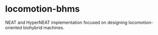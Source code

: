 # locomotion-bhms
NEAT and HyperNEAT implementation focused on designing locomotion-oriented biohybrid machines.
